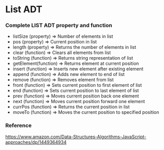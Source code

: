 # List ADT

### Complete LIST ADT property and function

* listSize (property) => Number of elements in list
* pos (property) => Current position in list
* length (property) => Returns the number of elements in list
* clear (function) => Clears all elements from list
* toString (function) => Returns string representation of list
* getElement(function) => Returns element at current position
* insert (function) => Inserts new element after existing element
* append (function) => Adds new element to end of list
* remove (function) => Removes element from list
* front (function) => Sets current position to first element of list
* end (function) => Sets current position to last element of list
* prev (function) => Moves current position back one element
* next (function) => Moves current position forward one element
* currPos (function) => Returns the current position in list
* moveTo (function) => Moves the current position to specified position



### Reference
https://www.amazon.com/Data-Structures-Algorithms-JavaScript-approaches/dp/1449364934
